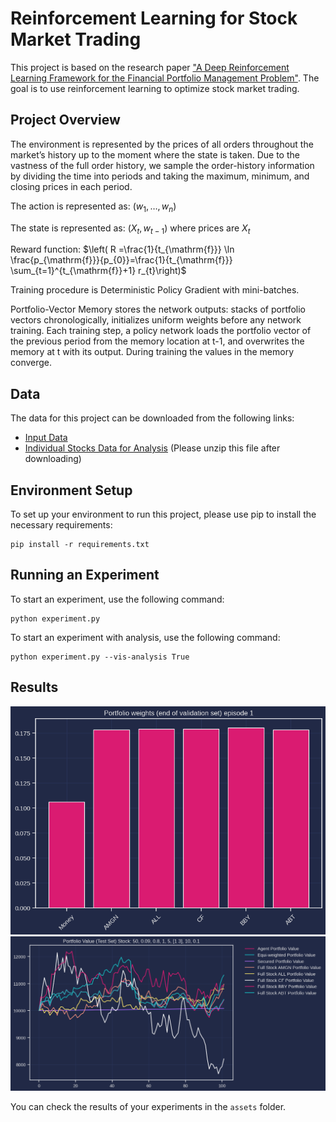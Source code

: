 

# Reinforcement Learning for Stock Market Trading

This project is based on the research paper ["A Deep Reinforcement Learning Framework for the Financial Portfolio Management Problem"](https://arxiv.org/abs/1706.10059). The goal is to use reinforcement learning to optimize stock market trading.

## Project Overview

The environment is represented by the prices of all orders throughout the market’s history up to the moment where the state is taken. Due to the vastness of the full order history, we sample the order-history information by dividing the time into periods and taking the maximum, minimum, and closing prices in each period.

The action is represented as: $\left(w_1, \ldots, w_n\right)$ 

The state is represented as: $\left(X_t, w_{t-1}\right)$ where prices are $X_t$

Reward function: $\left( R =\frac{1}{t_{\mathrm{f}}} \ln \frac{p_{\mathrm{f}}}{p_{0}}=\frac{1}{t_{\mathrm{f}}} \sum_{t=1}^{t_{\mathrm{f}}+1} r_{t}\right)$ 

Training procedure is Deterministic Policy Gradient with mini-batches.

Portfolio-Vector Memory stores the network outputs: stacks of portfolio vectors chronologically, initializes uniform weights before any network training. Each training step, a policy network loads the portfolio vector of the previous period from the memory location at t-1, and overwrites the memory at t with its output. During training the values in the memory converge.

## Data

The data for this project can be downloaded from the following links:

- [Input Data](https://drive.google.com/file/d/1VPPXoJEaZnE6NTY6h8GKJ3ZpCUmESppz/view?usp=sharing)
- [Individual Stocks Data for Analysis](https://drive.google.com/file/d/1k1Ad956uHQlJD-N9otFJ0vgPWhhxJCPw/view?usp=sharing) (Please unzip this file after downloading)

## Environment Setup

To set up your environment to run this project, please use pip to install the necessary requirements:

```
pip install -r requirements.txt
```

## Running an Experiment

To start an experiment, use the following command:

```
python experiment.py
```

To start an experiment with analysis, use the following command:

```
python experiment.py --vis-analysis True
```

## Results

![image](https://github.com/AlicePH/RL_project/blob/main/assets/train/portfolio_weights_episode_1.png)
![image](https://github.com/AlicePH/RL_project/blob/main/assets/analysis/portfolio_value.png)

You can check the results of your experiments in the `assets` folder.

